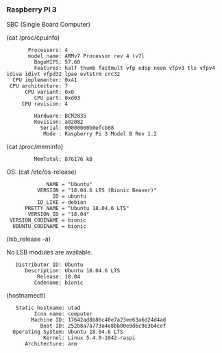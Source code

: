 ### Raspberry PI 3
SBC (Single Board Computer)

(cat /proc/cpuinfo)
 
           Processors: 4
           model name: ARMv7 Processor rev 4 (v7l
             BogoMIPS: 57.60
             Features: half thumb fastmult vfp edsp neon vfpv3 tls vfpv4 idiva idivt vfpd32 lpae evtstrm crc32
      CPU implementer: 0x41
     CPU architecture: 7
          CPU variant: 0x0
             CPU part: 0xd03
         CPU revision: 4
         
             Hardware: BCM2835
             Revision: a02082
               Serial: 00000000b0efcb08
                Mode : Raspberry Pi 3 Model B Rev 1.2

 
(cat /proc/meminfo)

             MemTotal: 876176 kB

 
OS:
(cat /etc/os-release)

 
                 NAME = "Ubuntu"
              VERSION = "18.04.6 LTS (Bionic Beaver)"
                   ID = ubuntu
              ID_LIKE = debian
          PRETTY_NAME = "Ubuntu 18.04.6 LTS"
           VERSION_ID = "18.04"
     VERSION_CODENAME = bionic
      UBUNTU_CODENAME = bionic
 
(lsb_release -a)

No LSB modules are available.

       Distributor ID: Ubuntu
          Description: Ubuntu 18.04.6 LTS
              Release: 18.04
             Codename: bionic

 
(hostnamectl)

       Static hostname: utad 
             Icon name: computer        
            Machine ID: 17642ad8b86c40e7a23ee63a6d24d4ad        
               Boot ID: 252b8a7a773a4e8bb00e9d6c9e3b4cef           
      Operating System: Ubuntu 18.04.6 LTS  
                Kernel: Linux 5.4.0-1042-raspi          
          Architecture: arm


